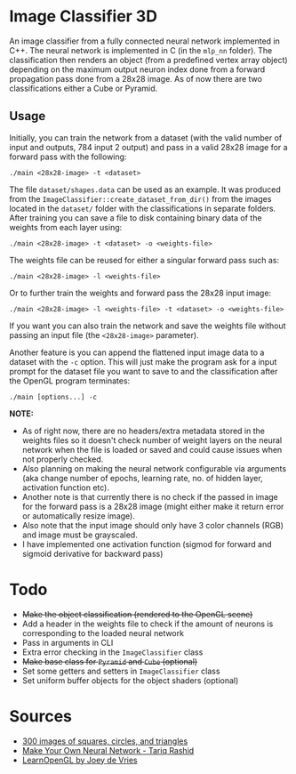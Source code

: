 # Image Classifier 3D
An image classifier from a fully connected neural network implemented in C++. The neural network is implemented in C (in the `mlp_nn` folder). The classification then renders an object (from a predefined vertex array object) depending on the maximum output neuron index done from a forward propagation pass done from a 28x28 image. As of now there are two classifications either a Cube or Pyramid.

## Usage
Initially, you can train the network from a dataset (with the valid number of input and outputs, 784 input 2 output) and pass in a valid 28x28 image for a forward pass with the following:

`./main <28x28-image> -t <dataset>`

The file `dataset/shapes.data` can be used as an example. It was produced from the `ImageClassifier::create_dataset_from_dir()` from the images located in the `dataset/` folder with the classifications in separate folders. After training you can save a file to disk containing binary data of the weights from each layer using:

`./main <28x28-image> -t <dataset> -o <weights-file>`

The weights file can be reused for either a singular forward pass such as:

`./main <28x28-image> -l <weights-file>`

Or to further train the weights and forward pass the 28x28 input image:

`./main <28x28-image> -l <weights-file> -t <dataset> -o <weights-file>`

If you want you can also train the network and save the weights file without passing an input file (the `<28x28-image>` parameter).

Another feature is you can append the flattened input image data to a dataset with the `-c` option. This will just make the program ask for a input prompt for the dataset file you want to save to and the classification after the OpenGL program terminates:

`./main [options...] -c`

**NOTE:** 
- As of right now, there are no headers/extra metadata stored in the weights files so it doesn't check number of weight layers on the neural network when the file is loaded or saved and could cause issues when not properly checked. 
- Also planning on making the neural network configurable via arguments (aka change number of epochs, learning rate, no. of hidden layer, activation function etc). 
- Another note is that currently there is no check if the passed in image for the forward pass is a 28x28 image (might either make it return error or automatically resize image). 
- Also note that the input image should only have 3 color channels (RGB) and image must be grayscaled.
- I have implemented one activation function (sigmod for forward and sigmoid derivative for backward pass) 

# Todo
- ~~Make the object classification (rendered to the OpenGL scene)~~
- Add a header in the weights file to check if the amount of neurons is corresponding to the loaded neural network
- Pass in arguments in CLI
- Extra error checking in the `ImageClassifier` class
- ~~Make base class for `Pyramid` and `Cube` (optional)~~
- Set some getters and setters in `ImageClassifier` class
- Set uniform buffer objects for the object shaders (optional)

# Sources
- [300 images of squares, circles, and triangles](https://www.kaggle.com/datasets/cactus3/basicshapes/)
- [Make Your Own Neural Network - Tariq Rashid](https://github.com/harshitkgupta/StudyMaterial/blob/master/Make%20Your%20Own%20Neural%20Network%20(Tariq%20Rashid)%20-%20%7BCHB%20Books%7D.pdf)
- [LearnOpenGL by Joey de Vries](https://learnopengl.com/)
